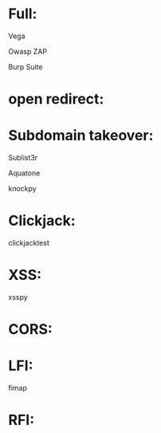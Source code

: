 # Full:

Vega

Owasp ZAP

Burp Suite

# open redirect:


# Subdomain takeover:

Sublist3r

Aquatone

knockpy


# Clickjack:

clickjacktest

# XSS:

xsspy

# CORS:

# LFI:

fimap

# RFI:

